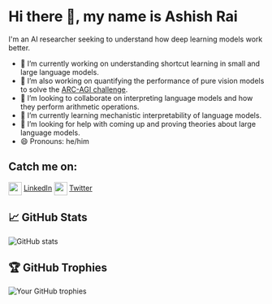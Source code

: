 # Hi there 👋, my name is Ashish Rai

I'm an AI researcher seeking to understand how deep learning models work better.
- 🔭 I’m currently working on understanding shortcut learning in small and large language models.
- 🔭 I’m also working on quantifying the performance of pure vision models to solve the [ARC-AGI challenge](https://arcprize.org/).
- 👯 I’m looking to collaborate on interpreting language models and how they perform arithmetic operations.
- 🌱 I’m currently learning mechanistic interpretability of language models.
- 🤔 I’m looking for help with coming up and proving theories about large language models.
- 😄 Pronouns: he/him

## Catch me on:
<a href = 'https://www.linkedin.com/in/raishish/'> <img width = '26px' align= 'center' src="https://upload.wikimedia.org/wikipedia/commons/thumb/8/81/LinkedIn_icon.svg/768px-LinkedIn_icon.svg.png"/></a> [LinkedIn](https://www.linkedin.com/in/raishish/)      <a href = 'https://twitter.com/raish1sh'> <img width = '26px' align= 'center' src="https://upload.wikimedia.org/wikipedia/commons/6/6f/Logo_of_Twitter.svg"/></a> [Twitter](https://twitter.com/raish1sh)

## 📈 GitHub Stats
![GitHub stats](https://github-readme-stats.vercel.app/api?username=raishish&count_private=true&show_icons=true&theme=nightowl)

## 🏆 GitHub Trophies
![Your GitHub trophies](https://github-profile-trophy.vercel.app/?username=raishish&theme=radical)

